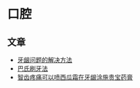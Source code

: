 # 口腔

## 文章
* [牙龈问题的解决方法](牙龈问题的解决方法.md)
* [巴氏刷牙法](巴氏刷牙法/README.md)
* [智齿疼痛可以喷西瓜霜在牙龈涂施贵宝药膏](智齿疼痛可以喷西瓜霜在牙龈涂施贵宝药膏.md)
